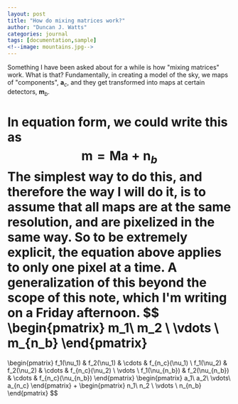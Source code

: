 ```yaml
---
layout: post
title: "How do mixing matrices work?"
author: "Duncan J. Watts"
categories: journal
tags: [documentation,sample]
<!--image: mountains.jpg-->
---
```



Something I have been asked about for a while is how "mixing matrices" work. What is that? Fundamentally, in creating a model of the sky, we maps of "components", $\boldsymbol a_c$, and they get transformed into maps at certain detectors, $\boldsymbol m_b$.

In equation form, we could write this as
$$
\boldsymbol m=\mathsf M\boldsymbol a+\boldsymbol n_b
$$
The simplest way to do this, and therefore the way I will do it, is to assume that all maps are at the same resolution, and are pixelized in the same way. So to be extremely explicit, the equation above applies to only one pixel at a time. A generalization of this beyond the scope of this note, which I'm writing on a Friday afternoon.
$$
\begin{pmatrix}
m_1\\
m_2
\\
\vdots
\\
m_{n_b}
\end{pmatrix}
=
\begin{pmatrix}
f_1(\nu_1) & f_2(\nu_1) & \cdots & f_{n_c}(\nu_1)
\\
f_1(\nu_2) & f_2(\nu_2) & \cdots & f_{n_c}(\nu_2)
\\
\vdots
\\
f_1(\nu_{n_b}) & f_2(\nu_{n_b}) & \cdots & f_{n_c}(\nu_{n_b})
\end{pmatrix}
\begin{pmatrix}
a_1\\
a_2\\
\vdots\\
a_{n_c}
\end{pmatrix}
+
\begin{pmatrix}
n_1\\
n_2
\\
\vdots
\\
n_{n_b}
\end{pmatrix}
$$

<!--
After getting asked by a friend of a friend how an iPhone could survive falling from an airplane, I got a little curious, because it's a problem that can get arbitrarily difficult the more you think about it. Roughly speaking, introductory physics gives you all of the answers, just requires judicious use of Newton's second law, $F=ma$.

So the first question, how fast would an object falling be moving once it hit the ground? Assuming uniform gravity, we get

$$
m\ddot y=-mg
$$

$$
\dot y=v_{0,y}-gt
$$

$$
y=y_0+v_{0,y}t-gt^2/2
$$

Doing a little algebra, and using that $t=mv/g$, we get a nice equation connecting the height and the velocity;

$$
y=y_0-\frac12 v^2/g
\Rightarrow
v=\sqrt{2g(y_0-y)}
$$

Plugging this into <a href="https://www.wolframalpha.com/input?i=sqrt%282*gravitational+acceleration*16000+feet%29">WolframAlpha</a> gives 700 miles per hour. This is weird for a couple of reasons, one that the mass of the falling object didn't matter, and another that this not how fast normal things hit the ground, including, for example, raindrops.



The first thing a physicist will try to fix is adding air resistance, or drag. This just requires modifying Newton's second law;

$$
m\ddot y=F_{\mathrm{gravity}}+F_{\mathrm{drag}}
$$

Usually we assume that drag at high velocities is given by $F_D = \frac12\rho v^2 C_d A$, where $C_d$ is the "drag coefficient", which is basically a fudge factor that takes into account the shape of the object, $A$ is the projected area of the object, and $\rho$ is the density of the air itself. Newton's law therefore gives

$$
\ddot y=\frac12\rho v^2 C_d A/m-g
$$


This is a hard enough equation to solve that I'm going to put it off for a moment, but the main thing to notice is that there is a special velocity where the acceleration is zero;

$$
v=\sqrt{\frac{2mg}{\rho C_d A}}
\propto\sqrt{\frac{m}{A}}
$$


My claim that I'm going to leave unproven right now is that this is the velocity that an object would hit the ground. This actually kind of comports with our intuition, that the object's terminal velocity will be higher if it weighs more, and it will be moving slower if it has a larger area (think of a flying squirrel or a parachute).


Again, I'm too lazy to do the actual algebra, but <a href="https://www.wolframalpha.com/input?i=sqrt%282*+130+grams*gravitational+acceleration%2F%28air+density*6.33+inches*3.07+inches%29%29">WolframAlpha</a> gives about 28 mph, where I've just assumed $C_d=1$ and an iPhone 14 pro that is flat. The actual answer isn't going to be that much different.

I can do the same thing assuming that I'm (ahem) 100 kg, 6 feet tall, and 15 inches wide, giving 100 miles per hour. These aren't so far off from the reported answers I've found online, and the fact that people can get twice as fast isn't that surprising to me.


One of the reasons that we have to get in the details a bit is that, using the same equation in the first part, an iPhone dropped from waist height has a speed of about 10 mph when it hits the ground, only three times slower than the one falling out of the plane.

I also know from personal experience that _sometimes_ an iPhone will be undamaged when dropped on the ground, and _sometimes_ the screen will crack. I don't think I've heard of an iPhone actually _breaking_ from a fall, and I'm not sure that it would happen. Materials physics is clearly difficult! I think the fact that modern phones are trying to be as light and large as possible is both making air resistance help from long falls, while also making them more damage-prone. There are clearly many things happening here.

-->
